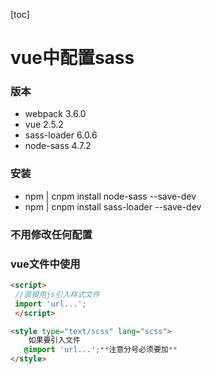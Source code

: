 [toc]

# vue中配置sass
### 版本
- webpack 3.6.0
- vue 2.5.2
- sass-loader 6.0.6
- node-sass 4.7.2

### 安装
- npm | cnpm install node-sass --save-dev
- npm | cnpm install sass-loader --save-dev

### 不用修改任何配置

### vue文件中使用


```html
<script>
 //直接用js引入样式文件  
 import 'url...';
 </script>
```
```html
<style type="text/scss" lang="scss">
	如果要引入文件
   @import 'url...';**注意分号必须要加**
</style>
```